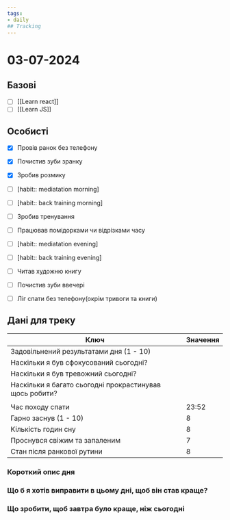 ```yaml
---
tags:
- daily
## Tracking
---
```

# 03-07-2024

## Базові

- [ ] [[Learn react]]
- [ ] [[Learn JS]]

## Особисті

- [x] Провів ранок без телефону
- [x] Почистив зуби зранку
- [x] Зробив розмику

- [ ] [habit:: mediatation morning]
- [ ] [habit:: back training morning]

- [ ] Зробив тренування
- [ ] Працював помідорками чи відрізками часу

- [ ] [habit:: mediatation evening]
- [ ] [habit:: back training evening]

- [ ] Читав художню книгу
- [ ] Почистив зуби ввечері
- [ ] Ліг спати без телефону(окрім тривоги та книги)

## Дані для треку


| Ключ                                                    | Значення |
| ------------------------------------------------------- | -------- |
| Задовільнений результатами дня (1 - 10)                 |          |
| Наскільки я був сфокусований сьогодні?                  |          |
| Наскільки я був тревожний сьогодні?                     |          |
| Наскільки я багато сьогодні прокрастинував щось робити? |          |
|                                                         |          |
| Час походу спати                                        | 23:52    |
| Гарно заснув (1 - 10)                                   | 8        |
| Кількість годин сну                                     | 8        |
| Проснувся свіжим та запаленим                           | 7        |
| Стан після ранкової рутини                              | 8        |


### Короткий опис дня


### Що б я хотів виправити в цьому дні, щоб він став краще?


### Що зробити, щоб завтра було краще, ніж сьогодні


